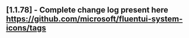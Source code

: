 ## [1.1.78] - Complete change log present here https://github.com/microsoft/fluentui-system-icons/tags